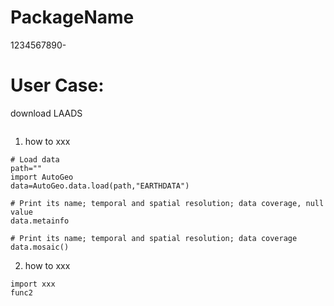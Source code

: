 # PackageName
1234567890-




# User Case:
download LAADS
```

```

1. how to xxx
```
# Load data 
path=""
import AutoGeo
data=AutoGeo.data.load(path,"EARTHDATA")

# Print its name; temporal and spatial resolution; data coverage, null value
data.metainfo

# Print its name; temporal and spatial resolution; data coverage
data.mosaic()
```
2. how to xxx
```
import xxx
func2
```
